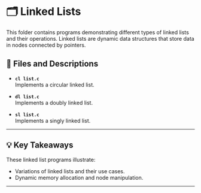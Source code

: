# 🗂️ Linked Lists

This folder contains programs demonstrating different types of linked lists and their operations. Linked lists are dynamic data structures that store data in nodes connected by pointers.

## 📜 Files and Descriptions

- **`cl list.c`**  
  Implements a circular linked list.

- **`dl list.c`**  
  Implements a doubly linked list.

- **`sl list.c`**  
  Implements a singly linked list.

---

## 💡 Key Takeaways

These linked list programs illustrate:

- Variations of linked lists and their use cases.
- Dynamic memory allocation and node manipulation.

---
